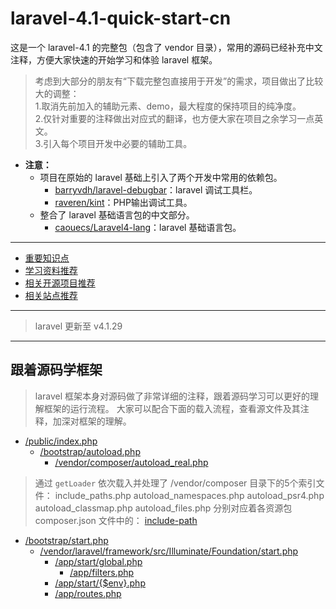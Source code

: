 laravel-4.1-quick-start-cn
=================

这是一个 laravel-4.1 的完整包（包含了 vendor 目录），常用的源码已经补充中文注释，方便大家快速的开始学习和体验 laravel 框架。

> 考虑到大部分的朋友有“下载完整包直接用于开发”的需求，项目做出了比较大的调整：  
> 1.取消先前加入的辅助元素、demo，最大程度的保持项目的纯净度。  
> 2.仅针对重要的注释做出对应式的翻译，也方便大家在项目之余学习一点英文。  
> 3.引入每个项目开发中必要的辅助工具。  

- **注意：**
  - 项目在原始的 laravel 基础上引入了两个开发中常用的依赖包。
    - [barryvdh/laravel-debugbar](https://github.com/barryvdh/laravel-debugbar)：laravel 调试工具栏。
    - [raveren/kint](https://github.com/raveren/kint)：PHP输出调试工具。
  - 整合了 laravel 基础语言包的中文部分。
    - [caouecs/Laravel4-lang](https://github.com/caouecs/Laravel4-lang)：laravel 基础语言包。

---

- [重要知识点](/mdDoc/important-points.md)
- [学习资料推荐](/mdDoc/learning-materials.md)
- [相关开源项目推荐](/mdDoc/open-source.md)
- [相关站点推荐](/mdDoc/related-sites.md)

---

> laravel 更新至 v4.1.29

---

## 跟着源码学框架

> laravel 框架本身对源码做了非常详细的注释，跟着源码学习可以更好的理解框架的运行流程。
> 大家可以配合下面的载入流程，查看源文件及其注释，加深对框架的理解。

- [/public/index.php](/public/index.php)
  - [/bootstrap/autoload.php](/bootstrap/autoload.php)
    - [/vendor/composer/autoload_real.php](/vendor/composer/autoload_real.php)

> 通过 `getLoader` 依次载入并处理了 /vendor/composer 目录下的5个索引文件：
  > include_paths.php
  > autoload_namespaces.php
  > autoload_psr4.php
  > autoload_classmap.php
  > autoload_files.php
> 分别对应着各资源包 composer.json 文件中的：
  > [include-path](https://github.com/5-say/composer-doc-cn/blob/master/cn-introduction/04-schema.md#include-path)

  - [/bootstrap/start.php](/bootstrap/start.php)
    - [/vendor/laravel/framework/src/Illuminate/Foundation/start.php](/vendor/laravel/framework/src/Illuminate/Foundation/start.php)
      - [/app/start/global.php](/app/start/global.php)
        - [/app/filters.php](/app/filters.php)
      - [/app/start/{$env}.php](/app/start/local.php)
      - [/app/routes.php](/app/routes.php)













